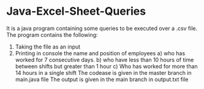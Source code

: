 # Java-Excel-Sheet-Queries
It is a java program containing some queries to be executed over a .csv file.
The program contains the following:
1. Taking the file as an input
2. Printing in console the name and position of employees 
      a) who has worked for 7 consecutive days.
      b) who have less than 10 hours of time between shifts but greater than 1 hour
      c) Who has worked for more than 14 hours in a single shift
The codease is given in the master branch in main.java file
The output is given in the main branch in output.txt file 

